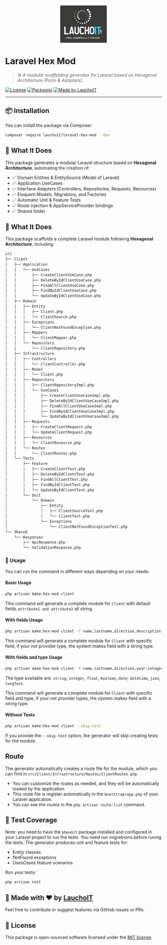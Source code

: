 <p align="center">
  <img src="src/assets/logo_lauchoit.jpg" alt="LauchoIT Logo" width="150">
</p>

# Laravel Hex Mod

> ⚙️ *A modular scaffolding generator for Laravel based on Hexagonal Architecture (Ports & Adapters).*

[![License](https://img.shields.io/github/license/LauchoIT/laravel-hex-mod.svg)](https://github.com/LauchoIT/laravel-hex-mod/blob/main/LICENSE)
[![Packagist](https://img.shields.io/packagist/v/lauchoit/laravel-hex-mod.svg)](https://packagist.org/packages/lauchoit/laravel-hex-mod)
[![Made by LauchoIT](https://img.shields.io/badge/Made%20by-LauchoIT-blue)](https://lauchoit.com)

---

## 📦 Installation

You can install the package via Composer:

```bash
composer require lauchoit/laravel-hex-mod --dev
```

## 🚀 What It Does

This package generates a modular Laravel structure based on **Hexagonal Architecture**, automating the creation of:

- ✅ Domain Entities & EntitySource (Model of Laravel)
- ✅ Application UseCases
- ✅ Interface Adapters (Controllers, Repositories, Requests, Resources)
- ✅ Eloquent Models, Migrations, and Factories
- ✅ Automatic Unit & Feature Tests
- ✅ Route injection & AppServiceProvider bindings
- ✅ Shared folder

## 🚀 What It Does

This package scaffolds a complete Laravel module following **Hexagonal Architecture**, including:

```bash
src
├── Client
│   ├── Application
│   │   └── UseCases
│   │       ├── CreateClientUseCase.php
│   │       ├── DeleteByIdClientUseCase.php
│   │       ├── FindAllClientUseCase.php
│   │       ├── FindByIdClientUseCase.php
│   │       └── UpdateByIdClientUseCase.php
│   ├── Domain
│   │   ├── Entity
│   │   │   ├── Client.php
│   │   │   └── ClientSource.php
│   │   ├── Exceptions
│   │   │   └── ClientNotFoundException.php
│   │   ├── Mappers
│   │   │   └── ClientMapper.php
│   │   └── Repository
│   │       └── ClientRepository.php
│   ├── Infrastructure
│   │   ├── Controllers
│   │   │   └── ClientController.php
│   │   ├── Model
│   │   │   └── Client.php
│   │   ├── Repository
│   │   │   ├── ClientRepositoryImpl.php
│   │   │   └── UseCases
│   │   │       ├── CreateClientUseCaseImpl.php
│   │   │       ├── DeleteByIdClientUseCaseImpl.php
│   │   │       ├── FindAllClientUseCaseImpl.php
│   │   │       ├── FindByIdClientUseCaseImpl.php
│   │   │       └── UpdateByIdClientUseCaseImpl.php
│   │   ├── Requests
│   │   │   ├── CreateClientRequest.php
│   │   │   └── UpdateClientRequest.php
│   │   ├── Resources
│   │   │   └── ClientResource.php
│   │   └── Routes
│   │       └── ClientRoutes.php
│   └── Tests
│       ├── Feature
│       │   ├── CreateClientTest.php
│       │   ├── DeleteByIdClientTest.php
│       │   ├── FindAllClientTest.php
│       │   ├── FindByIdClientTest.php
│       │   └── UpdateByIdClientTest.php
│       └── Unit
│           └── Domain
│               ├── Entity
│               │   ├── ClientSourceTest.php
│               │   └── ClientTest.php
│               └── Exceptions
│                   └── ClientNotFoundExceptionTest.php
└── Shared
    └── Responses
        ├── ApiResponse.php
        └── ValidationResponse.php
```

### 🧱 Usage

You can run the command in different ways depending on your needs:
#### Basic Usage
```bash
php artisan make:hex-mod client
```
This command will generate a complete module for `Client` with default fields `attribute1 and attribute2` all string.

#### With fields Usage
```bash
php artisan make:hex-mod client -f name,lastname,direction,description
```
This command will generate a complete module for `Client` with specific field, if your not provider type, the system makes field with a string type.

#### With fields and type Usage
```bash
php artisan make:hex-mod client -f name,lastname,direction,year:integer,registred_at:date,data:json,metadata:json
```
The type available are: `string`, `integer`, `float`, `boolean`, `date`, `datetime`, `json`, `longText`.

This command will generate a complete module for `Client` with specific field and type, if your not provider types, the system makes field with a string type.
#### Without Tests
```bash
php artisan make:hex-mod client --skip-test
```
If you provide the `--skip-test` option, the generator will skip creating tests for the module.
## Route
The generator automatically creates a route file for the module, which you can find in `src/Client/Infrastructure/Routes/ClientRoutes.php`. 


* You can customize the routes as needed, and they will be automatically loaded by the application.
* This route file is register automatically in the `bootstrap/app.php` of your Laravel application.
* You can see the routes in the `php artisan route:list` command.


## 🧪 Test Coverage
Note: you need to have the `phpunit` package installed and configured in your Laravel project to run the tests. You need run migratrions before runnig the tests.
The generator produces unit and feature tests for:

- Entity classes
- NotFound exceptions
- UsesCases feature scenarios

Run your tests:

```bash
php artisan test
```

## 🙌 Made with ❤️ by [LauchoIT](https://lauchoit.com)

Feel free to contribute or suggest features via GitHub issues or PRs.

## 📜 License

This package is open-sourced software licensed under the [MIT license](LICENSE).
